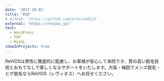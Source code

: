 ```yaml
---
date: '2017-10-01'
title: 'RSD'
# github: 'https://github.com/proLove0212'
external: 'https://revios.jp/'
tech:
  - WordPress
  - PHP
  - MySQL
showInProjects: true
---
```


ReVIOSは男性に徹底的に配慮し、お客様が安心して来院でき、質の高い脱毛技術とおもてなしで美しくなるサポートをいたします。大阪・梅田でメンズ脱毛・ヒゲ脱毛ならReVIOS（レヴィオス）へお任せください。
